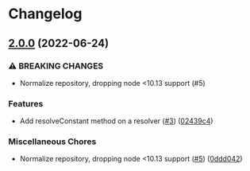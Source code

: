 # Changelog

## [2.0.0](https://www.github.com/gulpjs/resolve-options/compare/v1.1.0...v2.0.0) (2022-06-24)


### ⚠ BREAKING CHANGES

* Normalize repository, dropping node <10.13 support (#5)

### Features

* Add resolveConstant method on a resolver ([#3](https://www.github.com/gulpjs/resolve-options/issues/3)) ([02439c4](https://www.github.com/gulpjs/resolve-options/commit/02439c4eeddb83aa9ef36e4bdaf8d12430e512d8))


### Miscellaneous Chores

* Normalize repository, dropping node <10.13 support ([#5](https://www.github.com/gulpjs/resolve-options/issues/5)) ([0ddd042](https://www.github.com/gulpjs/resolve-options/commit/0ddd042fcc933ed62ed0ed002443b8fa22f20799))
